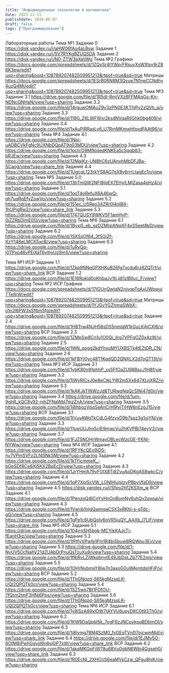 ```yaml
---
title: "Информационные технологии в математике"
date: 2023-11-11
publishdate: 2024-06-07
draft: false
tags: ["Программирование"]
---
```


Лабораторные работы
Тема №1
Задание 0 https://disk.yandex.ru/i/aHW06fAo4aLBsw
Задание 1 https://disk.yandex.ru/i/5V7RYKgBZUQSDA
Задание 2 https://disk.yandex.ru/i/N0-ZTW3aXeIiWg
Тема №2
Графики https://docs.google.com/spreadsheets/d/1ZQySr4IYWprFRsuvXsWXlsy9rZ86K3ew/edit?usp=sharing&ouid=108789207482509951213&rtpof=true&sd=true
Матрицы https://docs.google.com/spreadsheets/d/1ESrB06N8M3Qyue7N1neCCNdhy4uzQ4Ml/edit?usp=sharing&ouid=108789207482509951213&rtpof=true&sd=true
Тема №3
Задание 3.1 https://drive.google.com/file/d/1R5dI-RmjVXz8FFMAqGs-Kn-NDNcQNHaN/view?usp=sharing
Задание 3.2 https://drive.google.com/file/d/14rguwOMAuZ9v3zPN0E3KThjPv2zQVh_q/view?usp=sharing
Задание 3.3 https://drive.google.com/file/d/119G_Z6LWFWxr2ksdNVqaRllGhk0bg409/view?usp=sharing
Задание 3.4 https://drive.google.com/file/d/1xAuPiRRasLy6_U7RmMKmwhfpxdFAAt96/view?usp=sharing
Тема №4
Задание 4.1 https://drive.google.com/file/d/1Npi-uADBCVkFgNc9UXNbDQpAT9q03MDU/view?usp=sharing
Задание 4.2 https://drive.google.com/file/d/1pctcO9MfkIqedKNKEa5cSggb83-bRJEw/view?usp=sharing
Задание 4.3 https://drive.google.com/file/d/12MajKz-UN8hC6zUAnyhMbDFJBa-SCaog/view?usp=share_link
Задание 4.4 https://drive.google.com/file/d/1UgcqL123rkYS8AG7gX8y6rrrLtagEc1n/view?usp=sharing
Тема №5
Задание 5.0 https://drive.google.com/file/d/13hTmQW2NFI8IqEX7EHylLMjZasa4pHz4/view?usp=sharing
Задание 5.1 https://drive.google.com/file/d/1ooT4oRefuX6A46wQ-qh7uqRqEfyZowVo/view?usp=sharing
Задание 5.2 https://drive.google.com/file/d/151ec_U5Reo34ZRr0l4nlB4-1hUPjgRw2/view?usp=share_link
Задание 5.3 https://drive.google.com/file/d/1747QUSY8WKV5F1amHyP-0iZZRbDlmE0O/view?usp=sharing
Тема №6
Задание 6.1 https://drive.google.com/file/d/1Byxi5_eb_gzDZMIslANqXF4xS5eet8kD/view?usp=sharing
Задание 6.2 https://drive.google.com/file/d/1SXSxOf64_3f5Gi2f-XzY148eLMCX5xcB/view?usp=sharing
Задание 6.3 https://drive.google.com/file/d/1uRvQq-j0TPxo46vPEiXaT6ylhyUz9m1i/view?usp=sharing





Тема №1
ИСР
Задание 1.1 https://drive.google.com/file/d/1Zkp9NNqGPXHKuB26fg7xcdu6rz6ZQTrf/view?usp=share_link
ВСР
Задание 1.2 https://drive.google.com/file/d/1E16Rukid0oKhbaJv1tLjdl1zIBlluc_F/view?usp=sharing
Тема №2
ИСР
Графики https://docs.google.com/spreadsheets/d/17IGUnQwtaN2nivqpTgAxUWpwujTTe8rW/edit?usp=sharing&ouid=108789207482509951213&rtpof=true&sd=true
Матрицы https://docs.google.com/spreadsheets/d/1YJGvYGZhmaSWbX-o1n2l6PW3xSf6m5fg/edit?usp=sharing&ouid=108789207482509951213&rtpof=true&sd=true
Задание 2.4 https://drive.google.com/file/d/1H8Trw4NJH58sDS5nmIaW1kGuLKAiCXl6/view?usp=sharing
ВСР
Задание 2.3 https://drive.google.com/file/d/1ZMpSw8Cn1u1O0Qi_iIrg7VPFqOZ0xAzW/view?usp=sharing
Задание 2.5 https://drive.google.com/file/d/1WN_qogg2kdYhxuMYUXBSTk4tEZtDR_CN/view?usp=sharing
Задание 2.6 https://drive.google.com/file/d/1kFBYjOyc48TfKqdQD2QNXLX2d7oQT13t/view?usp=sharing
Тема №3
ИСР
Задание 3.1 https://drive.google.com/file/d/1ybK80n91phhP_xs5FfOaZU98BscJ1H8f/view?usp=sharing
Задание 3.2 https://drive.google.com/file/d/1jWyRICxJ0e8eCIkLYW2m5Xx647XLnXRZ/view?usp=sharing
Задание 3.3 https://drive.google.com/file/d/1kAKJkTINWzJd8TURwqNqQcSINi47d0ir/view?usp=sharing
Задание 3.4 https://drive.google.com/file/d/1um-9ghR_kQC8y92-njhZFNaWbI7mzZnA/view?usp=sharing
Задание 3.5 https://drive.google.com/file/d/1i8hbgzVpqSeAnCrH9lyiTiHW6nEzgJ15/view?usp=sharing
ВСР
Задание 3.1 https://drive.google.com/file/d/1tVuyAWgTkCdLG4fzyxD9b7spz3g1ujYN/view?usp=sharing
Задание 3.3 https://drive.google.com/file/d/11swUUJhn5clE9mwcVu2hKVPBi74eyV2i/view?usp=sharing
Задание 3.7 https://drive.google.com/file/d/1FJZSNOHrWmayOBLecWzcOE-YKNi-NYWw/view?usp=sharing
Тема №4
ИСР
Задание 4.1 https://drive.google.com/file/d/1RFYKcQEo9iD5-ny7VPmSVFz2Lf45NkSM/view?usp=sharing
Задание 4.2 https://drive.google.com/file/d/1k1YicmmeK_-bGeSDf8Ce6Xj5KX2BqEcD/view?usp=sharing
Задание 4.3 https://drive.google.com/file/d/1JrYHmA79vFOIX8Ti8ZvuApDKgAS8wkcC/view?usp=sharing
Задание 4.4 https://drive.google.com/file/d/1qP7XplScVW_LGNlHluIslzyPBbyVfaD9/view?usp=sharing
Задание 4.5 https://disk.yandex.ru/i/Sfpo2hf2KSXm_w
ВСР
Задание 4.1 https://drive.google.com/file/d/1PenzpQ4ICnYvHnOoBomNy6uhQy2qxoai/view?usp=sharing
Задание 4.3 https://drive.google.com/file/d/1Vwnb1nIgQwmqaC5X3xRKhI-s-qTdc-gG/view?usp=sharing
Задание 4.5 https://drive.google.com/file/d/1gPe1c6UbQolv6qVR5juQY_AAXb_l7LiF/view?usp=share_link
Тема №5
ИСР
Задание 5.1 https://drive.google.com/file/d/104jrnSH5bok-MCYikKAJcTj-fEanH3iz/view?usp=sharing
Задание 5.2 https://drive.google.com/file/d/1IPtfyVPwfe1Pm1R4biSbuwBRQWou3EvI/view?usp=sharing
Задание 5.3 https://drive.google.com/file/d/1-NyUV5OcNahV21dZUAbDrPnuQsTzuXu9/view?usp=sharing
Задание 5.4 https://drive.google.com/file/d/1fRiRvLZiWkqtmytE49JbDpLZb77E2mjj/view?usp=sharing
Задание 5.5 https://drive.google.com/file/d/1OHrNvbmsY8Iw7n3axoG0uWAjmtdsHFiP/view?usp=sharing
ВСР
Задание 5.2 https://drive.google.com/file/d/1ThGNqzd-S65kgMzsqLK-UQI2QPQTk0cr/view?usp=sharing
Задание 5.4 https://drive.google.com/file/d/1SZ5wo7Bt1FDfOU-7fQtm2tmF3HNi6Pps/view?usp=sharing
Задание 5.6 https://drive.google.com/file/d/1ThGNqzd-S65kgMzsqLK-UQI2QPQTk0cr/view?usp=sharing
Тема №6
ИСР
Задание 6.1 https://drive.google.com/file/d/1y8ISzA89xlOW7tAYVU6upyDKC0t93ThG/view?usp=sharing
Задание 6.2 https://drive.google.com/file/d/1KW9DaQpbl5k_7ogF6zJNCpvkpqBDbmOI/view?usp=sharing
Задание 6.3 https://drive.google.com/file/d/1i8Iymg78M4SzM0_fxGEqTVnD7ojcwmMd/view?usp=share_link
Задание 6.4 https://drive.google.com/file/d/1EJMv5O-6OtM8iPwhGgyjjl6n6sjOP7xW/view?usp=share_link
ВСР
Задание 6.2 https://drive.google.com/file/d/1akqMKGpFiW78u68Vu0gbN6Wbi4Qgseh0/view?usp=share_link
Задание 6.3 https://drive.google.com/file/d/1R0EcNj_2XHCriS6eaMVsCzw_QFgu8hiK/view?usp=sharing
